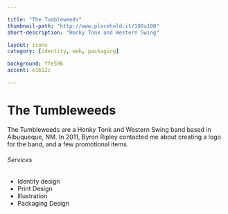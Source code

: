 ```yaml
---

title: "The Tumbleweeds"
thumbnail-path: "http://www.placehold.it/100x100"
short-description: "Honky Tonk and Western Swing"

layout: icons
category: [identity, web, packaging]

background: ffe596
accent: e1612c

---
```


# The Tumbleweeds

<p class="lede">The Tumbleweeds are a Honky Tonk and Western Swing band based in Albuqueque, NM. In 2011, Byron Ripley contacted me about creating a logo for the band, and a few promotional items.</p>


<h6>Services</h6>
<ul class="list-unstyled">
<li><i class="fa fa-eye"></i> Identity design</li>
<li><i class="fa fa-file-o"></i> Print Design</li>
<li><i class="fa fa-pencil"></i> Illustration</li>
<li><i class="fa fa-cube"></i> Packaging Design</li>
</ul>